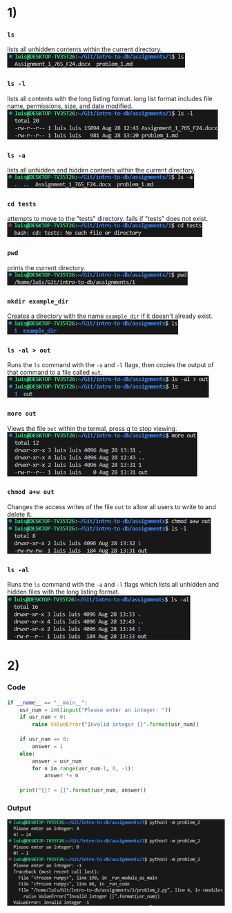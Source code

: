 # 1)

### `ls`
lists all unhidden contents within the current directory.
![alt text](images/image.png)
<br>

### `ls -l`
lists all contents with the long listing format.
long list format includes file name, permissions, size, and date modified.
![alt text](images/image-1.png)
<br>

### `ls -a`
lists all unhidden and hidden contents within the current directory.
![alt text](images/image-2.png)
<br>

### `cd tests`
attempts to move to the "tests" directory.
fails if "tests" does not exist.
![alt text](images/image-3.png)
<br>

### `pwd`
prints the current directory.
![alt text](images/image-4.png)
<br>

### `mkdir example_dir`
Creates a directory with the name `example_dir` if it doesn't already exist.
![alt text](images/image-5.png)
<br>

### `ls -al > out`
Runs the `ls` command with the `-a` and `-l` flags, then copies the output of that command to a file called `out`.
![alt text](images/image-6.png)
<br>

### `more out`
Views the file `out` within the termal, press q to stop viewing.
![alt text](images/image-7.png)
<br>

### `chmod a+w out`
Changes the access writes of the file `out` to allow all users to write to and delete it.
![alt text](images/image-8.png)
<br>

### `ls -al`
Runs the `ls` command with the `-a` and `-l` flags which lists all unhidden and hidden files with the long listing format.
![alt text](images/image-9.png)
<br>

# 2)

### Code
```python
if __name__ == "__main__":
    usr_num = int(input("Please enter an integer: "))
    if usr_num < 0:
        raise ValueError("Invalid integer {}".format(usr_num))

    if usr_num == 0:
        answer = 1
    else:
        answer = usr_num
        for n in range(usr_num-1, 0, -1):
            answer *= n

    print("{}! = {}".format(usr_num, answer))
```

### Output
![alt text](images/image-10.png)

###